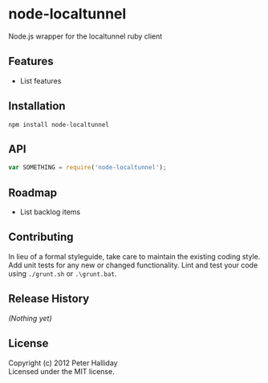 node-localtunnel
=========

Node.js wrapper for the localtunnel ruby client

## Features

- List features

## Installation

```
npm install node-localtunnel
```

## API

```javascript
var SOMETHING = require('node-localtunnel');
```

## Roadmap

- List backlog items

## Contributing
In lieu of a formal styleguide, take care to maintain the existing coding style. Add unit tests for any new or changed functionality. Lint and test your code using ``./grunt.sh`` or ``.\grunt.bat``.

## Release History
_(Nothing yet)_

## License
Copyright (c) 2012 Peter Halliday  
Licensed under the MIT license.